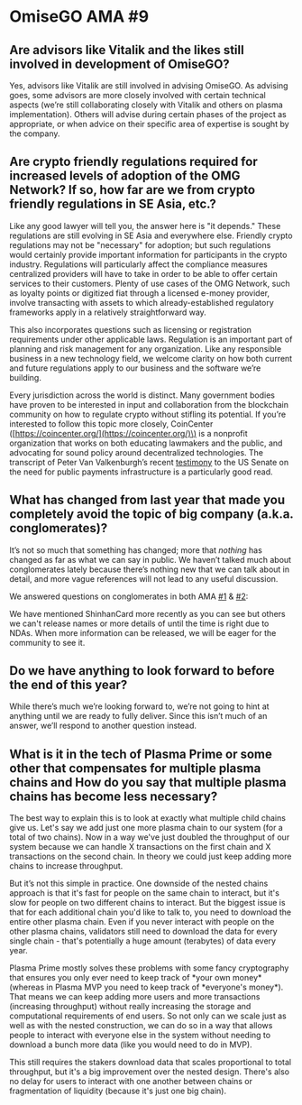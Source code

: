 # OmiseGO AMA \#9

## Are advisors like Vitalik and the likes still involved in development of OmiseGO?

Yes, advisors like Vitalik are still involved in advising OmiseGO. As advising goes, some advisors are more closely involved with certain technical aspects \(we’re still collaborating closely with Vitalik and others on plasma implementation\). Others will advise during certain phases of the project as appropriate, or when advice on their specific area of expertise is sought by the company.

## Are crypto friendly regulations required for increased levels of adoption of the OMG Network? If so, how far are we from crypto friendly regulations in SE Asia, etc.?

Like any good lawyer will tell you, the answer here is "it depends." These regulations are still evolving in SE Asia and everywhere else. Friendly crypto regulations may not be "necessary" for adoption; but such regulations would certainly provide important information for participants in the crypto industry. Regulations will particularly affect the compliance measures centralized providers will have to take in order to be able to offer certain services to their customers. Plenty of use cases of the OMG Network, such as loyalty points or digitized fiat through a licensed e-money provider, involve transacting with assets to which already-established regulatory frameworks apply in a relatively straightforward way.

This also incorporates questions such as licensing or registration requirements under other applicable laws. Regulation is an important part of planning and risk management for any organization. Like any responsible business in a new technology field, we welcome clarity on how both current and future regulations apply to our business and the software we’re building.

Every jurisdiction across the world is distinct. Many government bodies have proven to be interested in input and collaboration from the blockchain community on how to regulate crypto without stifling its potential. If you’re interested to follow this topic more closely, CoinCenter \([https://coincenter.org/](https://coincenter.org/)\) is a nonprofit organization that works on both educating lawmakers and the public, and advocating for sound policy around decentralized technologies. The transcript of Peter Van Valkenburgh’s recent [testimony](https://coincenter.org/entry/the-public-internet-needs-public-payments-infrastructure) to the US Senate on the need for public payments infrastructure is a particularly good read.

## What has changed from last year that made you completely avoid the topic of big company \(a.k.a. conglomerates\)?

It’s not so much that something has changed; more that _nothing_ has changed as far as what we can say in public. We haven’t talked much about conglomerates lately because there’s nothing new that we can talk about in detail, and more vague references will not lead to any useful discussion.

We answered questions on conglomerates in both AMA [\#1](https://kb.buildomg.org/faq/amas/official-amas#are-the-3-conglomerates-rakuten-mizuho-and-huawei-blink-twice-if-the-answer-is-yes) & [\#2](https://www.reddit.com/r/omise_go/comments/9qemoy/omisego_ama_2_october_22_2018/e8n0mrq): 

We have mentioned ShinhanCard more recently as you can see but others we can't release names or more details of until the time is right due to NDAs. When more information can be released, we will be eager for the community to see it.

## Do we have anything to look forward to before the end of this year?

While there’s much we’re looking forward to, we’re not going to hint at anything until we are ready to fully deliver. Since this isn’t much of an answer, we’ll respond to another question instead.

## What is it in the tech of Plasma Prime or some other that compensates for multiple plasma chains and How do you say that multiple plasma chains has become less necessary?

The best way to explain this is to look at exactly what multiple child chains give us. Let's say we add just one more plasma chain to our system \(for a total of two chains\). Now in a way we've just doubled the throughput of our system because we can handle X transactions on the first chain and X transactions on the second chain. In theory we could just keep adding more chains to increase throughput.

But it’s not this simple in practice. One downside of the nested chains approach is that it's fast for people on the same chain to interact, but it's slow for people on two different chains to interact. But the biggest issue is that for each additional chain you'd like to talk to, you need to download the entire other plasma chain. Even if you never interact with people on the other plasma chains, validators still need to download the data for every single chain - that's potentially a huge amount \(terabytes\) of data every year.

Plasma Prime mostly solves these problems with some fancy cryptography that ensures you only ever need to keep track of \*your own money\* \(whereas in Plasma MVP you need to keep track of \*everyone's money\*\). That means we can keep adding more users and more transactions \(increasing throughput\) without really increasing the storage and computational requirements of end users. So not only can we scale just as well as with the nested construction, we can do so in a way that allows people to interact with everyone else in the system without needing to download a bunch more data \(like you would need to do in MVP\).

This still requires the stakers download data that scales proportional to total throughput, but it's a big improvement over the nested design. There's also no delay for users to interact with one another between chains or fragmentation of liquidity \(because it's just one big chain\).

